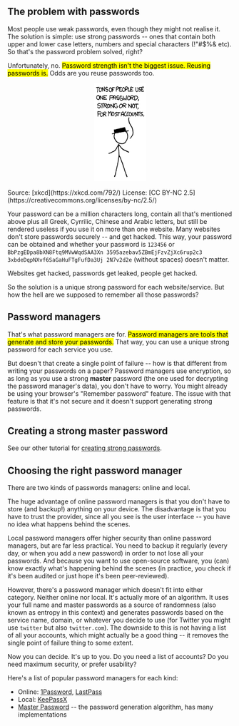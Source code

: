 ## The problem with passwords

Most people use weak passwords, even though they might not realise it. The solution is simple: use strong passwords -- ones that contain both upper and lower case letters, numbers and special characters (!"#$%& etc). So that's the password problem solved, right?

Unfortunately, no. <mark>Password strength isn't the biggest issue. Reusing passwords is.</mark> Odds are you reuse passwords too.

<p align="center"><img alt="People reuse passwords" src="/img/reuse.png"></p>
<span class="caption text-muted">Source: [xkcd](https://xkcd.com/792/) License: [CC BY-NC 2.5](https://creativecommons.org/licenses/by-nc/2.5/)</span>

Your password can be a million characters long, contain all that's mentioned above plus all Greek, Cyrrilic, Chinese and Arabic letters, but still be rendered useless if you use it on more than one website. Many websites don't store passwords securely -- and get hacked. This way, your password can be obtained and whether your password is `123456` or `BbPzgEDpa8bXN8Ftq9MVwWqdSAA3Xn 3595azebav5ZBmEjFzvZjXc6rup2c3 3xbdeDqpNXvf6SaGaHuFTgFufDa3Uj 2N7v2d2e` (without spaces) doesn't matter.

Websites get hacked, passwords get leaked, people get hacked.

So the solution is a unique strong password for each website/service. But how the hell are we supposed to remember all those passwords?

## Password managers

That's what password managers are for. <mark>Password managers are tools that generate and store your passwords.</mark> That way, you can use a unique strong password for each service you use.

But doesn't that create a single point of failure -- how is that different from writing your passwords on a paper? Password managers use encryption, so as long as you use a strong **master** password (the one used for decrypting the password manager's data), you don't have to worry. You might already be using your browser's "Remember password" feature. The issue with that feature is that it's not secure and it doesn't support generating strong passwords. 

## Creating a strong master password

See our other tutorial for [creating strong passwords](creating-strong-passwords.html).

## Choosing the right password manager

There are two kinds of passwords managers: online and local.

The huge advantage of online password managers is that you don't have to store (and backup!) anything on your device. The disadvantage is that you have to trust the provider, since all you see is the user interface -- you have no idea what happens behind the scenes.

Local password managers offer higher security than online password managers, but are far less practical. You need to backup it regularly (every day, or when you add a new password) in order to not lose all your passwords. And because you want to use open-source software, you (can) know exactly what's happening behind the scenes (in practice, you check if it's been audited or just hope it's been peer-reviewed).

However, there's a password manager which doesn't fit into either category. Neither online nor local. It's actually more of an algorithm. It uses your full name and master passwords as a source of randomness (also known as entropy in this context) and generates passwords based on the service name, domain, or whatever you decide to use (for Twitter you might use `twitter` but also `twitter.com`). The downside to this is not having a list of all your accounts, which might actually be a good thing -- it removes the single point of failure thing to some extent.

Now you can decide. It's up to you. Do you need a list of accounts? Do you need maximum security, or prefer usability?

Here's a list of popular password managers for each kind:

- Online: [1Password](https://1password.com/), [LastPass](https://www.lastpass.com/)
- Local: [KeePassX](https://www.keepassx.org/)
- [Master Password](http://masterpasswordapp.com/) -- the password generation algorithm, has many implementations

